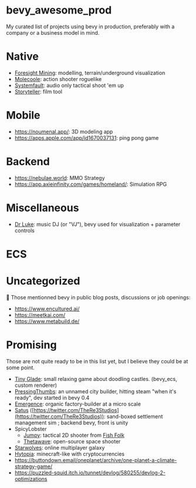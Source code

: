 # bevy_awesome_prod
My curated list of projects using bevy in production, preferably with a company or a business model in mind.

# Native
- [Foresight Mining](https://www.foresightmining.com/): modelling, terrain/underground visualization
- [Molecoole](https://store.steampowered.com/app/1792170/Molecoole/): action shooter roguelike
- [Systemfault](https://www.lightsout.games/systemfault): audio only tactical shoot 'em up
- [Storyteller](https://storyteller.ai/): film tool

# Mobile
- https://noumenal.app/: 3D modeling app
- https://apps.apple.com/app/id1670037131: ping pong game

# Backend
- https://nebulae.world: MMO Strategy
- https://app.axieinfinity.com/games/homeland/: Simulation RPG

# Miscellaneous
- [Dr Luke](https://github.com/DrLuke): music DJ (or "VJ"), bevy used for visualization + parameter controls

# ECS

# Uncategorized
:shrug: Those mentionned bevy in public blog posts, discussions or job openings:
- https://www.encultured.ai/
- https://meetkai.com/
- https://www.metabuild.de/

# Promising
Those are not quite ready to be in this list yet, but I believe they could be at some point.

- [Tiny Glade](https://store.steampowered.com/app/2198150/Tiny_Glade/): small relaxing game about doodling castles. (bevy_ecs, custom renderer)
- [PressingThumbs](https://www.pressingthumbs.com/newsletter/): an unnamed city builder, hitting steam "when it's ready", dev started in bevy 0.4
- [Emergence](https://github.com/leafwing-studios/emergence): organic factory-builder at a micro scale
- [Satus](https://www.re3studios.com/) ([https://twitter.com/TheRe3Studios](https://twitter.com/TheRe3Studios)): sand-boxed settlement management sim ; backend bevy, front is unity 
- SpicyLobster
  - [Jumpy](https://fishfolk.org/games/jumpy/): tactical 2D shooter from [Fish Folk](https://fishfolk.org/)
  - [Thetawave](https://metalmancy.itch.io/thetawave): open-source space shooter
- [Starwolves](https://gitlab.starwolves.io/starwolves/space): online multiplayer galaxy
- [Hytopia](https://hytopia.com/): minecraft-like with cryptocurrencies
- https://buttondown.email/oneplanet/archive/one-planet-a-climate-strategy-game/
- https://puzzled-squid.itch.io/tunnet/devlog/580255/devlog-2-optimizations
